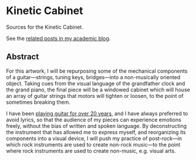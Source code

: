 # Kinetic Cabinet

Sources for the Kinetic Cabinet.

See the [related posts in my academic blog](https://academia.jansensan.net/category/imca-400/).


## Abstract

For this artwork, I will be repurposing some of the mechanical components of a guitar—strings, tuning keys, bridges—into a non-musically oriented object. Taking cues from the visual language of the grandfather clock and the grand piano, the final piece will be a windowed cabinet which will house an array of guitar strings that motors will tighten or loosen, to the point of sometimes breaking them.

I have been [playing guitar for over 20 years](https://matjb.bandcamp.com/), and I have always preferred to avoid lyrics, so that the audience of my pieces can experience emotions freely, without the bias of written and spoken language. By deconstructing the instrument that has allowed me to express myself, and reorganizing its components into a visual device, I will push my practice of post-rock—in which rock instruments are used to create non-rock music—to the point where rock instruments are used to create non-music, e.g. visual arts.
